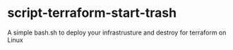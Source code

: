 # script-terraform-start-trash
A simple bash.sh to deploy your infrastrusture and destroy for terraform on Linux
